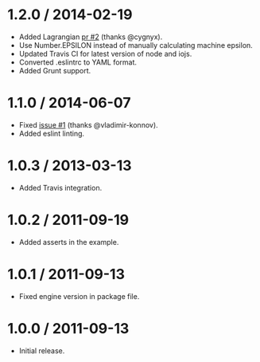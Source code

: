 1.2.0 / 2014-02-19
==================

* Added Lagrangian [pr #2](https://github.com/albertosantini/node-quadprog/pull/2) (thanks @cygnyx).
* Use Number.EPSILON instead of manually calculating machine epsilon.
* Updated Travis CI for latest version of node and iojs.
* Converted .eslintrc to YAML format.
* Added Grunt support.

1.1.0 / 2014-06-07
==================

* Fixed [issue #1](https://github.com/albertosantini/node-quadprog/issues/1) (thanks @vladimir-konnov).
* Added eslint linting.

1.0.3 / 2013-03-13
==================

* Added Travis integration.

1.0.2 / 2011-09-19
==================

* Added asserts in the example.

1.0.1 / 2011-09-13
==================

* Fixed engine version in package file.

1.0.0 / 2011-09-13
==================

* Initial release.

